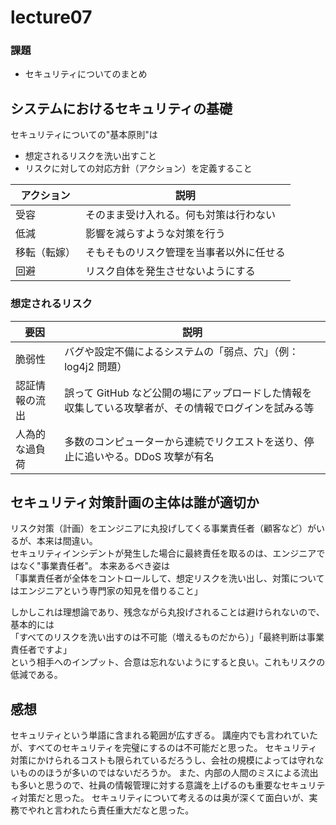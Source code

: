 # lecture07

### 課題

 * セキュリティについてのまとめ

## システムにおけるセキュリティの基礎

セキュリティについての"基本原則"は

* 想定されるリスクを洗い出すこと
* リスクに対しての対応方針（アクション）を定義すること


|  アクション  |  説明  |
| ---- | ---- |
|  受容  |  そのまま受け入れる。何も対策は行わない  |
|  低減  |  影響を減らすような対策を行う  |
|  移転（転嫁）  |  そもそものリスク管理を当事者以外に任せる  |
|  回避  |  リスク自体を発生させないようにする  |

### 想定されるリスク

|  要因  |  説明  |
| ---- | ---- |
|  脆弱性  |  バグや設定不備によるシステムの「弱点、穴」（例：log4j2 問題）  |
|  認証情報の流出  |  誤って GitHub など公開の場にアップロードした情報を収集している攻撃者が、その情報でログインを試みる等  |
|  人為的な過負荷  |  多数のコンピューターから連続でリクエストを送り、停止に追いやる。DDoS 攻撃が有名  |

## セキュリティ対策計画の主体は誰が適切か

リスク対策（計画）をエンジニアに丸投げしてくる事業責任者（顧客など）がいるが、本来は間違い。<br>
セキュリティインシデントが発生した場合に最終責任を取るのは、エンジニアではなく"事業責任者"。
本来あるべき姿は<br>
「事業責任者が全体をコントロールして、想定リスクを洗い出し、対策についてはエンジニアという専門家の知見を借りること」<br>

しかしこれは理想論であり、残念ながら丸投げされることは避けられないので、基本的には<br>
「すべてのリスクを洗い出すのは不可能（増えるものだから）」「最終判断は事業責任者ですよ」<br>
という相手へのインプット、合意は忘れないようにすると良い。これもリスクの低減である。

## 感想

セキュリティという単語に含まれる範囲が広すぎる。
講座内でも言われていたが、すべてのセキュリティを完璧にするのは不可能だと思った。
セキュリティ対策にかけられるコストも限られているだろうし、会社の規模によっては守れないもののほうが多いのではないだろうか。
また、内部の人間のミスによる流出も多いと思うので、社員の情報管理に対する意識を上げるのも重要なセキュリティ対策だと思った。
セキュリティについて考えるのは奥が深くて面白いが、実務でやれと言われたら責任重大だなと思った。